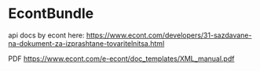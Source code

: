 # EcontBundle

api docs by econt here: https://www.econt.com/developers/31-sazdavane-na-dokument-za-izprashtane-tovaritelnitsa.html

PDF https://www.econt.com/e-econt/doc_templates/XML_manual.pdf